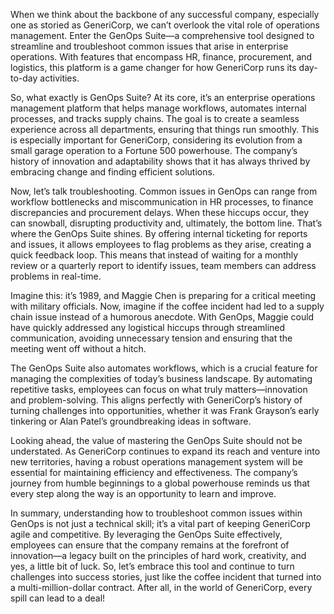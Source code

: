 When we think about the backbone of any successful company, especially one as storied as GeneriCorp, we can’t overlook the vital role of operations management. Enter the GenOps Suite—a comprehensive tool designed to streamline and troubleshoot common issues that arise in enterprise operations. With features that encompass HR, finance, procurement, and logistics, this platform is a game changer for how GeneriCorp runs its day-to-day activities. 

So, what exactly is GenOps Suite? At its core, it’s an enterprise operations management platform that helps manage workflows, automates internal processes, and tracks supply chains. The goal is to create a seamless experience across all departments, ensuring that things run smoothly. This is especially important for GeneriCorp, considering its evolution from a small garage operation to a Fortune 500 powerhouse. The company’s history of innovation and adaptability shows that it has always thrived by embracing change and finding efficient solutions. 

Now, let’s talk troubleshooting. Common issues in GenOps can range from workflow bottlenecks and miscommunication in HR processes, to finance discrepancies and procurement delays. When these hiccups occur, they can snowball, disrupting productivity and, ultimately, the bottom line. That’s where the GenOps Suite shines. By offering internal ticketing for reports and issues, it allows employees to flag problems as they arise, creating a quick feedback loop. This means that instead of waiting for a monthly review or a quarterly report to identify issues, team members can address problems in real-time. 

Imagine this: it’s 1989, and Maggie Chen is preparing for a critical meeting with military officials. Now, imagine if the coffee incident had led to a supply chain issue instead of a humorous anecdote. With GenOps, Maggie could have quickly addressed any logistical hiccups through streamlined communication, avoiding unnecessary tension and ensuring that the meeting went off without a hitch. 

The GenOps Suite also automates workflows, which is a crucial feature for managing the complexities of today’s business landscape. By automating repetitive tasks, employees can focus on what truly matters—innovation and problem-solving. This aligns perfectly with GeneriCorp’s history of turning challenges into opportunities, whether it was Frank Grayson’s early tinkering or Alan Patel’s groundbreaking ideas in software. 

Looking ahead, the value of mastering the GenOps Suite should not be understated. As GeneriCorp continues to expand its reach and venture into new territories, having a robust operations management system will be essential for maintaining efficiency and effectiveness. The company’s journey from humble beginnings to a global powerhouse reminds us that every step along the way is an opportunity to learn and improve. 

In summary, understanding how to troubleshoot common issues within GenOps is not just a technical skill; it’s a vital part of keeping GeneriCorp agile and competitive. By leveraging the GenOps Suite effectively, employees can ensure that the company remains at the forefront of innovation—a legacy built on the principles of hard work, creativity, and yes, a little bit of luck. So, let’s embrace this tool and continue to turn challenges into success stories, just like the coffee incident that turned into a multi-million-dollar contract. After all, in the world of GeneriCorp, every spill can lead to a deal!